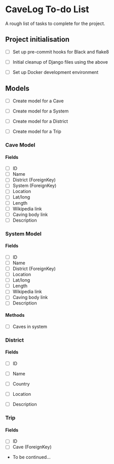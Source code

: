 # CaveLog To-do List
A rough list of tasks to complete for the project.


## Project initialisation
- [ ] Set up pre-commit hooks for Black and flake8
- [ ] Initial cleanup of Django files using the above
- [ ] Set up Docker development environment


## Models
- [ ] Create model for a Cave
- [ ] Create model for a System
- [ ] Create model for a District
- [ ] Create model for a Trip


### Cave Model
#### Fields
- [ ] ID
- [ ] Name
- [ ] District (ForeignKey)
- [ ] System (ForeignKey)
- [ ] Location
- [ ] Lat/long
- [ ] Length
- [ ] Wikipedia link
- [ ] Caving body link
- [ ] Description

### System Model
#### Fields
- [ ] ID
- [ ] Name
- [ ] District (ForeignKey)
- [ ] Location
- [ ] Lat/long
- [ ] Length
- [ ] Wikipedia link
- [ ] Caving body link
- [ ] Description

#### Methods
- [ ] Caves in system


### District
#### Fields
- [ ] ID
- [ ] Name
- [ ] Country
- [ ] Location
- [ ] Description


### Trip
#### Fields
- [ ] ID
- [ ] Cave (ForeignKey)
- To be continued...